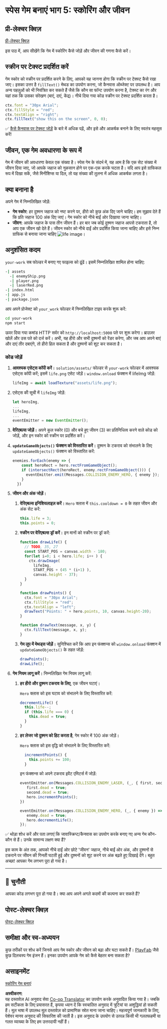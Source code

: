 <!--
CO_OP_TRANSLATOR_METADATA:
{
  "original_hash": "4e8250db84b027c9ff816b4e4c093457",
  "translation_date": "2025-08-24T12:28:18+00:00",
  "source_file": "6-space-game/5-keeping-score/README.md",
  "language_code": "hi"
}
-->
# स्पेस गेम बनाएं भाग 5: स्कोरिंग और जीवन

## प्री-लेक्चर क्विज़

[प्री-लेक्चर क्विज़](https://ff-quizzes.netlify.app/web/quiz/37)

इस पाठ में, आप सीखेंगे कि गेम में स्कोरिंग कैसे जोड़ें और जीवन की गणना कैसे करें।

## स्क्रीन पर टेक्स्ट प्रदर्शित करें

गेम स्कोर को स्क्रीन पर प्रदर्शित करने के लिए, आपको यह जानना होगा कि स्क्रीन पर टेक्स्ट कैसे रखा जाए। इसका उत्तर है `fillText()` मेथड का उपयोग करना, जो कैनवास ऑब्जेक्ट पर उपलब्ध है। आप अन्य पहलुओं को भी नियंत्रित कर सकते हैं जैसे कि कौन सा फॉन्ट उपयोग करना है, टेक्स्ट का रंग और यहां तक कि उसका संरेखण (बाएं, दाएं, केंद्र)। नीचे दिया गया कोड स्क्रीन पर टेक्स्ट प्रदर्शित करता है।

```javascript
ctx.font = "30px Arial";
ctx.fillStyle = "red";
ctx.textAlign = "right";
ctx.fillText("show this on the screen", 0, 0);
```

✅ [कैसे कैनवास पर टेक्स्ट जोड़ें](https://developer.mozilla.org/docs/Web/API/Canvas_API/Tutorial/Drawing_text) के बारे में अधिक पढ़ें, और इसे और आकर्षक बनाने के लिए स्वतंत्र महसूस करें!

## जीवन, एक गेम अवधारणा के रूप में

गेम में जीवन की अवधारणा केवल एक संख्या है। स्पेस गेम के संदर्भ में, यह आम है कि एक सेट संख्या में जीवन दिया जाए, जो आपके जहाज को नुकसान होने पर एक-एक करके घटता है। यदि आप इसे ग्राफिकल रूप में दिखा सकें, जैसे मिनीशिप्स या दिल, तो यह संख्या की तुलना में अधिक आकर्षक लगता है।

## क्या बनाना है

अपने गेम में निम्नलिखित जोड़ें:

- **गेम स्कोर**: हर दुश्मन जहाज को नष्ट करने पर, हीरो को कुछ अंक दिए जाने चाहिए। हम सुझाव देते हैं कि प्रति जहाज 100 अंक दिए जाएं। गेम स्कोर को नीचे बाईं ओर दिखाया जाना चाहिए।
- **जीवन**: आपके जहाज के पास तीन जीवन हैं। हर बार जब कोई दुश्मन जहाज आपसे टकराता है, तो आप एक जीवन खो देते हैं। जीवन स्कोर को नीचे दाईं ओर प्रदर्शित किया जाना चाहिए और इसे निम्न ग्राफिक से बनाया जाना चाहिए ![life image](../../../../6-space-game/5-keeping-score/solution/assets/life.png)।

## अनुशंसित कदम

`your-work` सब फोल्डर में बनाए गए फाइल्स को ढूंढें। इसमें निम्नलिखित शामिल होना चाहिए:

```bash
-| assets
  -| enemyShip.png
  -| player.png
  -| laserRed.png
-| index.html
-| app.js
-| package.json
```

आप अपने प्रोजेक्ट को `your_work` फोल्डर में निम्नलिखित टाइप करके शुरू करें:

```bash
cd your-work
npm start
```

ऊपर दिया गया कमांड HTTP सर्वर को `http://localhost:5000` पते पर शुरू करेगा। ब्राउज़र खोलें और उस पते को दर्ज करें। अभी, यह हीरो और सभी दुश्मनों को रेंडर करेगा, और जब आप अपने बाएं और दाएं तीर दबाएंगे, तो हीरो हिल सकता है और दुश्मनों को शूट कर सकता है।

### कोड जोड़ें

1. **आवश्यक एसेट्स कॉपी करें**। `solution/assets/` फोल्डर से `your-work` फोल्डर में आवश्यक एसेट्स कॉपी करें; इसमें `life.png` एसेट जोड़ें। `window.onload` फंक्शन में lifeImg जोड़ें:

    ```javascript
    lifeImg = await loadTexture("assets/life.png");
    ```

1. एसेट्स की सूची में `lifeImg` जोड़ें:

    ```javascript
    let heroImg,
    ...
    lifeImg,
    ...
    eventEmitter = new EventEmitter();
    ```
  
2. **वेरिएबल्स जोड़ें**। अपने कुल स्कोर (0) और बचे हुए जीवन (3) का प्रतिनिधित्व करने वाले कोड को जोड़ें, और इन स्कोर को स्क्रीन पर प्रदर्शित करें।

3. **`updateGameObjects()` फंक्शन को विस्तारित करें**। दुश्मन के टकराव को संभालने के लिए `updateGameObjects()` फंक्शन को विस्तारित करें:

    ```javascript
    enemies.forEach(enemy => {
        const heroRect = hero.rectFromGameObject();
        if (intersectRect(heroRect, enemy.rectFromGameObject())) {
          eventEmitter.emit(Messages.COLLISION_ENEMY_HERO, { enemy });
        }
      })
    ```

4. **जीवन और अंक जोड़ें**। 
   1. **वेरिएबल्स इनिशियलाइज़ करें**। `Hero` क्लास में `this.cooldown = 0` के तहत जीवन और अंक सेट करें:

        ```javascript
        this.life = 3;
        this.points = 0;
        ```

   1. **स्क्रीन पर वेरिएबल्स ड्रॉ करें**। इन मानों को स्क्रीन पर ड्रॉ करें:

        ```javascript
        function drawLife() {
          // TODO, 35, 27
          const START_POS = canvas.width - 180;
          for(let i=0; i < hero.life; i++ ) {
            ctx.drawImage(
              lifeImg, 
              START_POS + (45 * (i+1) ), 
              canvas.height - 37);
          }
        }
        
        function drawPoints() {
          ctx.font = "30px Arial";
          ctx.fillStyle = "red";
          ctx.textAlign = "left";
          drawText("Points: " + hero.points, 10, canvas.height-20);
        }
        
        function drawText(message, x, y) {
          ctx.fillText(message, x, y);
        }

        ```

   1. **गेम लूप में मेथड्स जोड़ें**। सुनिश्चित करें कि आप इन फंक्शन्स को `window.onload` फंक्शन में `updateGameObjects()` के तहत जोड़ें:

        ```javascript
        drawPoints();
        drawLife();
        ```

1. **गेम नियम लागू करें**। निम्नलिखित गेम नियम लागू करें:

   1. **हर हीरो और दुश्मन टकराव के लिए**, एक जीवन घटाएं।
   
      `Hero` क्लास को इस घटाव को संभालने के लिए विस्तारित करें:

        ```javascript
        decrementLife() {
          this.life--;
          if (this.life === 0) {
            this.dead = true;
          }
        }
        ```

   2. **हर लेजर जो दुश्मन को हिट करता है**, गेम स्कोर में 100 अंक जोड़ें।

      `Hero` क्लास को इस वृद्धि को संभालने के लिए विस्तारित करें:
    
        ```javascript
          incrementPoints() {
            this.points += 100;
          }
        ```

        इन फंक्शन्स को अपने टकराव इवेंट एमिटर्स में जोड़ें:

        ```javascript
        eventEmitter.on(Messages.COLLISION_ENEMY_LASER, (_, { first, second }) => {
           first.dead = true;
           second.dead = true;
           hero.incrementPoints();
        })

        eventEmitter.on(Messages.COLLISION_ENEMY_HERO, (_, { enemy }) => {
           enemy.dead = true;
           hero.decrementLife();
        });
        ```

✅ थोड़ा शोध करें और पता लगाएं कि जावास्क्रिप्ट/कैनवास का उपयोग करके बनाए गए अन्य गेम कौन-कौन से हैं। उनके सामान्य लक्षण क्या हैं?

इस काम के अंत तक, आपको नीचे दाईं ओर छोटे 'जीवन' जहाज, नीचे बाईं ओर अंक, और दुश्मनों से टकराने पर जीवन की गिनती घटती हुई और दुश्मनों को शूट करने पर अंक बढ़ते हुए दिखाई देंगे। बहुत अच्छा! आपका गेम लगभग पूरा हो गया है।

---

## 🚀 चुनौती

आपका कोड लगभग पूरा हो गया है। क्या आप अपने अगले कदमों की कल्पना कर सकते हैं?

## पोस्ट-लेक्चर क्विज़

[पोस्ट-लेक्चर क्विज़](https://ff-quizzes.netlify.app/web/quiz/38)

## समीक्षा और स्व-अध्ययन

कुछ तरीकों पर शोध करें जिनसे आप गेम स्कोर और जीवन को बढ़ा और घटा सकते हैं। [PlayFab](https://playfab.com) जैसे कुछ दिलचस्प गेम इंजन हैं। इनका उपयोग आपके गेम को कैसे बेहतर बना सकता है?

## असाइनमेंट

[स्कोरिंग गेम बनाएं](assignment.md)

**अस्वीकरण**:  
यह दस्तावेज़ AI अनुवाद सेवा [Co-op Translator](https://github.com/Azure/co-op-translator) का उपयोग करके अनुवादित किया गया है। जबकि हम सटीकता के लिए प्रयासरत हैं, कृपया ध्यान दें कि स्वचालित अनुवाद में त्रुटियां या अशुद्धियां हो सकती हैं। मूल भाषा में उपलब्ध मूल दस्तावेज़ को प्रामाणिक स्रोत माना जाना चाहिए। महत्वपूर्ण जानकारी के लिए, पेशेवर मानव अनुवाद की सिफारिश की जाती है। इस अनुवाद के उपयोग से उत्पन्न किसी भी गलतफहमी या गलत व्याख्या के लिए हम उत्तरदायी नहीं हैं।